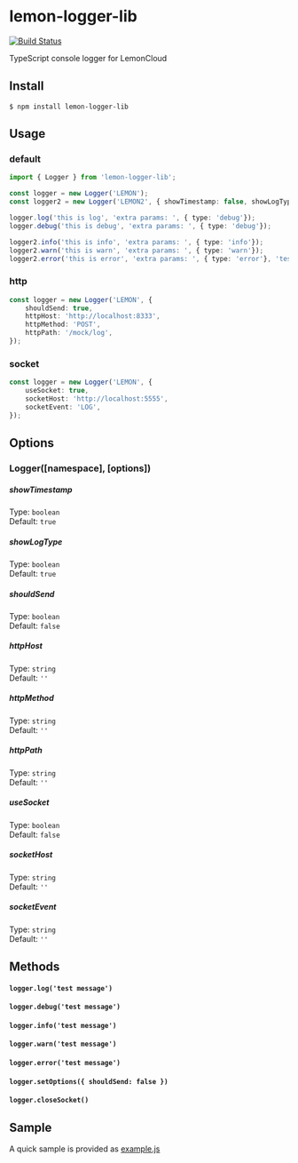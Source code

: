 # lemon-logger-lib

[![Build Status](https://travis-ci.org/lemoncloud-io/lemon-logger-lib.svg?branch=develop)](https://travis-ci.org/lemoncloud-io/lemon-logger-lib)

TypeScript console logger for LemonCloud

## Install

```
$ npm install lemon-logger-lib
```

## Usage

### default

```typescript
import { Logger } from 'lemon-logger-lib';

const logger = new Logger('LEMON');
const logger2 = new Logger('LEMON2', { showTimestamp: false, showLogType: false });

logger.log('this is log', 'extra params: ', { type: 'debug'}); 
logger.debug('this is debug', 'extra params: ', { type: 'debug'});

logger2.info('this is info', 'extra params: ', { type: 'info'});
logger2.warn('this is warn', 'extra params: ', { type: 'warn'});
logger2.error('this is error', 'extra params: ', { type: 'error'}, 'test');
```

### http
```typescript
const logger = new Logger('LEMON', {
    shouldSend: true,
    httpHost: 'http://localhost:8333',
    httpMethod: 'POST',
    httpPath: '/mock/log',
});
```

### socket
```typescript
const logger = new Logger('LEMON', {
    useSocket: true,
    socketHost: 'http://localhost:5555',
    socketEvent: 'LOG',
});
```

## Options

### Logger([namespace], [options])

##### showTimestamp

Type: `boolean`<br>
Default: `true`

##### showLogType

Type: `boolean` <br>
Default: `true`

##### shouldSend

Type: `boolean`<br>
Default: `false`

##### httpHost

Type: `string`<br>
Default: `''`

##### httpMethod

Type: `string`<br>
Default: `''`

##### httpPath

Type: `string`<br>
Default: `''`

##### useSocket

Type: `boolean`<br>
Default: `false`

##### socketHost

Type: `string`<br>
Default: `''`

##### socketEvent

Type: `string`<br>
Default: `''`

## Methods

#### `logger.log('test message')`
#### `logger.debug('test message')`
#### `logger.info('test message')`
#### `logger.warn('test message')`
#### `logger.error('test message')`
#### `logger.setOptions({ shouldSend: false })`
#### `logger.closeSocket()`

## Sample

A quick sample is provided as [example.js](./example/example.js)
